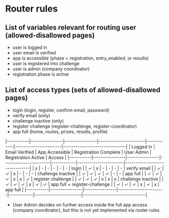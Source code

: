 # Router rules

## List of variables relevant for routing user (allowed-disallowed pages)

- user is logged in
- user email is verified
- app is accessible (phase = registration, entry_enabled, or results)
- user is registered into challenge
- user is admin (company coordinator)
- registration phase is active

## List of access types (sets of allowed-disallowed pages)

- login (login, register, confirm email, password)
- verify email (only)
- challenge inactive (only)
- register challenge (register-challenge, register-coordinator)
- app full (home, routes, prizes, results, profile)

|-----------|----------------|----------------|-----------------------|------------|-----------------------|-------------------------------|
| Logged in | Email Verified | App Accessible | Registration Complete | User Admin | Registration Active | Access |
|-----------|----------------|----------------|-----------------------|------------|-----------------------|-------------------------------|
| x | - | - | - | - | - | login |
| ✓ | x | - | - | - | - | verify email |
| ✓ | ✓ | x | - | - | - | challenge inactive |
| ✓ | ✓ | ✓ | ✓ | - | - | app full |
| ✓ | ✓ | ✓ | x | x | ✓ | register challenge |
| ✓ | ✓ | ✓ | x | x | x | challenge inactive |
| ✓ | ✓ | ✓ | x | ✓ | ✓ | app full + register-challenge |
| ✓ | ✓ | ✓ | x | ✓ | x | app full |
|-----------|----------------|----------------|-----------------------|------------|-----------------------|-------------------------------|

- User Admin decides on further access inside the full app access (company coordinator), but this is not yet implemented via router rules.
